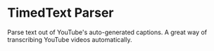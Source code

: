 # TimedText Parser 

Parse text out of YouTube's auto-generated captions. A great way of transcribing YouTube videos automatically.
